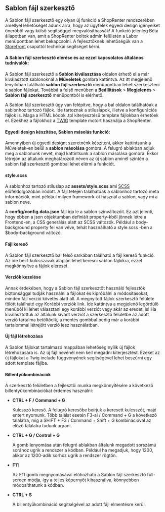 ## Sablon fájl szerkesztő

A Sablon fájl szerkesztő egy olyan új funkció a ShopRenter rendszerében amellyel lehetőséget adunk arra, 
hogy az ügyfelek egyedi design igényeiket önerőből vagy külső segítséggel megvalósíthassák!
A funkció jelenleg Béta állapotban van, amit a ShopRenter boltok admin felületén a Labor menüpontban 
lehet bekapcsolni. A fejlesztőknek lehetőségük van a [Storefront](mailto:storefront@shoprenter.hu) csapattól 
technikai segítséget kérni.

#### A Sablon fájl szerkesztő elérése és az ezzel kapcsolatos általános tudnivalók:
A Sablon fájl szerkesztő a **Sablon kiválasztása** oldalon érhető el a már kiválasztott sablonoknál a **Műveletek** 
gombra kattintva. Az itt megjelenő lenyílóban található **sablon fájl szerkesztő** menüpontban lehet 
szerkeszteni a sablon fájlokat. Továbbá a felső menüben a **Beállítások** > **Megjelenés** > **Sablon fájl szerkesztő** 
menüpontból is elérhető.

A Sablon fájl szerkesztő úgy van felépítve, hogy a bal oldalon találhatóak a sablonhoz tartozó fájlok. Ide tartoznak 
a stíluslapok, illetve a konfigurációs fájlok is. Maga a HTML kódok .tpl kiterjesztésű template fájlokban érhetőek el.
 Ezekhez a fájlokhoz a [TWIG](https://twig.sensiolabs.org) template motort használja a ShopRenter.

#### Egyedi design készítése, Sablon másolás funkció:
Amennyiben új egyedi designt szeretnénk készíteni, akkor kattintsunk a Műveletek-en belül a **sablon másolása** gombra. 
A felugró ablakban adjuk meg a sablonunk nevét, majd kattintsunk a sablon másolása gombra. 
Ekkor létrejön az általunk meghatározott néven az új sablon aminél szintén a sablon fájl szerkesztő gombbal lehet 
elérni a funkciót.

#### style.scss
A sablonhoz tartozó stíluslap az **assets/style.scss** ami [SCSS](https://sass-lang.com) előfeldolgozóban íródott. 
A fájl tetején találhatóak a sablonhoz tartozó meta információk, mint például milyen framework-öt használ a sablon, 
vagy mi a sablon neve.

A **config/config.data.json** fájl írja le a sablon színváltozóit. Ez azt jelenti, hogy ebben a json objektumban 
definiált property-kből jönnek létre a Frontend-en, a CSS generálás alatt az SCSS változók. 
Például a body-background property fel van véve, tehát használható a style.scss -ben a $body-background változó.

#### Fájl kereső
A Sablon fájl szerkesztő bal felső sarkában található a fájl kereső funkció. Az ide beírt kulcsszavak alapján lehet 
keresni sablon fájlokra, ezzel megkönnyítve a fájlok elérését. 

#### Verziók kezelése
Annak érdekében, hogy a Sablon fájl szerkesztőt használó fejlesztők biztonsággal tudják használni a fájlokat 
és kipróbálni a módosításokat, minden fájl verzió követés alatt áll. A megnyitott fájlok szerkesztő felülete fölött 
található egy Korábbi verziók link. Ide kattintva a megjelenő legördülő menüből ki lehet választani egy korábbi 
verziót vagy akár az eredeti is! Ha kiválasztottuk az általunk kívánt verziót a szerkesztő felületbe az adott verzió 
tartalma betöltődik, a mentés gombbal pedig már a korábbi tartalommal létrejött verzió lesz használatban.

#### Új fájl létrehozása
A Sablon fájlokat tartalmazó mappában lehetőség nyílik új fájlok létrehozására is. 
Az új fájl nevénél nem kell megadni kiterjesztést. Ezeket az új fájlokat a Twig include függvényének segítségével 
lehet beszúrni egy adott template fájlba.

#### Billentyűkombinációk
A szerkesztő felületben a fejlesztői munka megkönnyítésére a következő billentyűkombinációkat érdemes használni:

- **CTRL + F / Command + G**

  Kulcsszó kereső. 
  A felugró keresőbe beírjuk a keresett kulcsszót, majd entert nyomunk.
  Több találat esetén F3-al / Command + G a következő találatra, míg a SHIFT + F3 / Command + Shift + G kombinációval 
  az előző találatra tudunk ugrani.

- **CTRL + G / Control + G**

  A gomb lenyomása után felugró ablakban általunk megadott sorszámú sorához ugrik a rendszer a kódban.
  Például ha megadjuk, hogy 1200, akkor az 1200-adik sorhoz ugrik a rendszer rögtön.

- **F11**

  Az F11 gomb megnyomásával előhozható a Sablon fájl szerkesztő full-screen módja, így a teljes képernyőt kihasználva, 
  könnyebben módosíthatunk a kódban.
  
- **CTRL + S**

  A billentyűkombináció segítségével az adott fájl elmentésre kerül.
